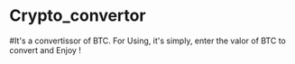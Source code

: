 # Crypto_convertor
#It's a convertissor of BTC. For Using, it's simply, enter the valor of BTC to convert and Enjoy !
